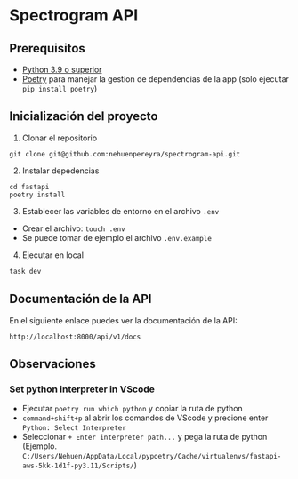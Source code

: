 # Spectrogram API

## Prerequisitos

- [Python 3.9 o superior](https://www.python.org/downloads/)
- [Poetry](https://python-poetry.org/) para manejar la gestion de dependencias de la app (solo ejecutar `pip install poetry`)


## Inicialización del proyecto

1. Clonar el repositorio

```
git clone git@github.com:nehuenpereyra/spectrogram-api.git
```

2. Instalar depedencias

```
cd fastapi
poetry install
```

3. Establecer las variables de entorno en el archivo `.env`

- Crear el archivo: `touch .env`
- Se puede tomar de ejemplo el archivo `.env.example`

4. Ejecutar en local

```bash
task dev
```

## Documentación de la API

En el siguiente enlace puedes ver la documentación de la API:

`http://localhost:8000/api/v1/docs`


## Observaciones

### Set python interpreter in VScode

- Ejecutar `poetry run which python` y copiar la ruta de python
- `command+shift+p` al abrir los comandos de VScode y precione enter `Python: Select Interpreter`
- Seleccionar `+ Enter interpreter path...` y pega la ruta de python (Ejemplo. `C:/Users/Nehuen/AppData/Local/pypoetry/Cache/virtualenvs/fastapi-aws-5kk-1d1f-py3.11/Scripts/`)
